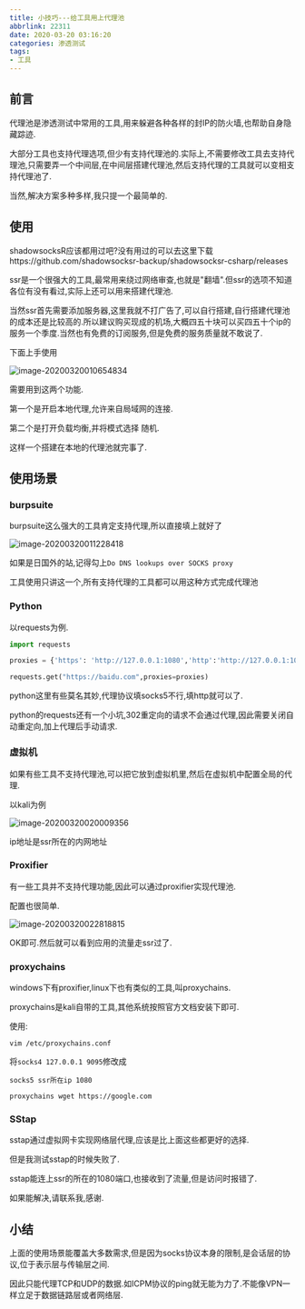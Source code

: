 ```yaml
---
title: 小技巧---给工具用上代理池
abbrlink: 22311
date: 2020-03-20 03:16:20
categories: 渗透测试
tags:
- 工具
---
```



## 前言

代理池是渗透测试中常用的工具,用来躲避各种各样的封IP的防火墙,也帮助自身隐藏踪迹.

大部分工具也支持代理选项,但少有支持代理池的.实际上,不需要修改工具去支持代理池,只需要弄一个中间层,在中间层搭建代理池,然后支持代理的工具就可以变相支持代理池了.

当然,解决方案多种多样,我只提一个最简单的.

## 使用

shadowsocksR应该都用过吧?没有用过的可以去这里下载https://github.com/shadowsocksr-backup/shadowsocksr-csharp/releases

ssr是一个很强大的工具,最常用来绕过网络审查,也就是"翻墙".但ssr的选项不知道各位有没有看过,实际上还可以用来搭建代理池.

当然ssr首先需要添加服务器,这里我就不打广告了,可以自行搭建,自行搭建代理池的成本还是比较高的.所以建议购买现成的机场,大概四五十块可以买四五十个ip的服务一个季度.当然也有免费的订阅服务,但是免费的服务质量就不敢说了.

下面上手使用

![image-20200320010654834](1.png)

需要用到这两个功能.

第一个是开启本地代理,允许来自局域网的连接.

第二个是打开负载均衡,并将模式选择 随机.

这样一个搭建在本地的代理池就完事了.

## 使用场景

### burpsuite

burpsuite这么强大的工具肯定支持代理,所以直接填上就好了

![image-20200320011228418](2.png)

如果是日国外的站,记得勾上`Do DNS lookups over SOCKS proxy`

工具使用只讲这一个,所有支持代理的工具都可以用这种方式完成代理池

### Python

以requests为例.

```python
import requests

proxies = {'https': 'http://127.0.0.1:1080','http':'http://127.0.0.1:1080'}

requests.get("https://baidu.com",proxies=proxies)
```

python这里有些莫名其妙,代理协议填socks5不行,填http就可以了.

python的requests还有一个小坑,302重定向的请求不会通过代理,因此需要关闭自动重定向,加上代理后手动请求.

### 虚拟机

如果有些工具不支持代理池,可以把它放到虚拟机里,然后在虚拟机中配置全局的代理.

以kali为例

![image-20200320020009356](3.png)

ip地址是ssr所在的内网地址

### Proxifier

有一些工具并不支持代理功能,因此可以通过proxifier实现代理池.

配置也很简单.

![image-20200320022818815](4.png)

OK即可.然后就可以看到应用的流量走ssr过了.

### proxychains

windows下有proxifier,linux下也有类似的工具,叫proxychains.

proxychains是kali自带的工具,其他系统按照官方文档安装下即可.

使用:

`vim /etc/proxychains.conf`

将`socks4 127.0.0.1 9095`修改成

`socks5 ssr所在ip 1080`

`proxychains wget https://google.com`

### SStap

sstap通过虚拟网卡实现网络层代理,应该是比上面这些都更好的选择.

但是我测试sstap的时候失败了.

sstap能连上ssr的所在的1080端口,也接收到了流量,但是访问时报错了.

如果能解决,请联系我,感谢.

## 小结

上面的使用场景能覆盖大多数需求,但是因为socks协议本身的限制,是会话层的协议,位于表示层与传输层之间.

因此只能代理TCP和UDP的数据.如ICPM协议的ping就无能为力了.不能像VPN一样立足于数据链路层或者网络层.





